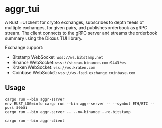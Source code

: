 
# aggr_tui

A Rust TUI client for crypto exchanges, subscribes to depth feeds of multiple exchanges,
for given pairs, and publishes orderbook as gRPC stream. The client connects to the gRPC server and
streams the orderbook summary using the Dioxus TUI library.

Exchange support:
* Bitstamp WebSocket: `wss://ws.bitstamp.net`
* Binance WebSocket: `wss://stream.binance.com:9443/ws`
* Kraken WebSocket: `wss://ws.kraken.com`
* Coinbase WebSocket: `wss://ws-feed.exchange.coinbase.com`

## Usage
```
cargo run --bin aggr-server
env RUST_LOG=info cargo run --bin aggr-server -- --symbol ETH/BTC --port 50051
cargo run --bin aggr-server -- --no-binance --no-bitstamp

cargo run --bin aggr-client
```


